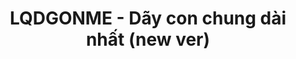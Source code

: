 ---
layout: post
title:  "LQDGONME - Dãy con chung dài nhất (new ver)"
categories: [dp, brute-force]
code: LQDGONME
src: LQDGONME.cpp
---